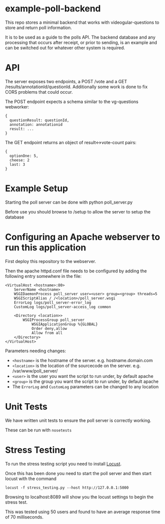 example-poll-backend
====================
This repo stores a minimal backend that works with videogular-questions to store and return poll information.

It is to be used as a guide to the polls API. The backend database and any processing that occurs after receipt, or prior to sending, is an example and can be switched out for whatever other system is required.

API
====================

The server exposes two endpoints, a POST /vote and a GET /results/annotationId/questionId. Additionally some work is done to fix CORS problems that could occur.

The POST endpoint expects a schema similar to the vg-questions webworker:
```
{
  questionResult: questionId,
  annotation: annotationid
  result: ...
}
```

The GET endpoint returns an object of result<->vote-count pairs:
```
{
  optionOne: 5,
  cheese: 2
  last: 3
}
```

Example Setup
====================

Starting the poll server can be done with python poll_server.py

Before use you should browse to /setup to allow the server to setup the database


Configuring an Apache webserver to run this application
=======================================================

First deploy this repository to the webserver.

Then the apache httpd.conf file needs to be configured by adding the following entry somewhere in the file:

	<VirtualHost <hostname>:80>
		ServerName <hostname>
		WSGIDaemonProcess poll_server user=<user> group=<group> threads=5
		WSGIScriptAlias / /<location>/poll_server.wsgi
		ErrorLog logs/poll_server-error_log
		CustomLog logs/poll_server-access_log common
	
		<Directory <location>>
			WSGIProcessGroup poll_server
	            WSGIApplicationGroup %{GLOBAL}
	            Order deny,allow
	            Allow from all
		</Directory>
	</VirtualHost>

Parameters needing changes:

* `<hostname>` is the hostname of the server. e.g. hostname.domain.com
* `<location>` is the location of the sourcecode on the server. e.g. /var/www/poll_server/
* `<user>` is the user you want the script to run under, by default apache
* `<group>` is the group you want the script to run under, by default apache
* The `ErrorLog` and `CustomLog` parameters can be changed to any location

Unit Tests
==========

We have written unit tests to ensure the poll server is correctly working.

These can be run with `nosetests`

Stress Testing
==============

To run the stress testing script you need to install [Locust](http://locust.io/).

Once this has been done you need to start the poll server and then start locust with the command

	locust -f stress_testing.py --host http://127.0.0.1:5000

Browsing to localhost:8089 will show you the locust settings to begin the stress test.

This was tested using 50 users and found to have an average response time of 70 milliseconds.
